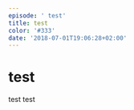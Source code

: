 ```yaml
---
episode: ' test'
title: test
color: '#333'
date: '2018-07-01T19:06:28+02:00'
---
```

# test



test test
